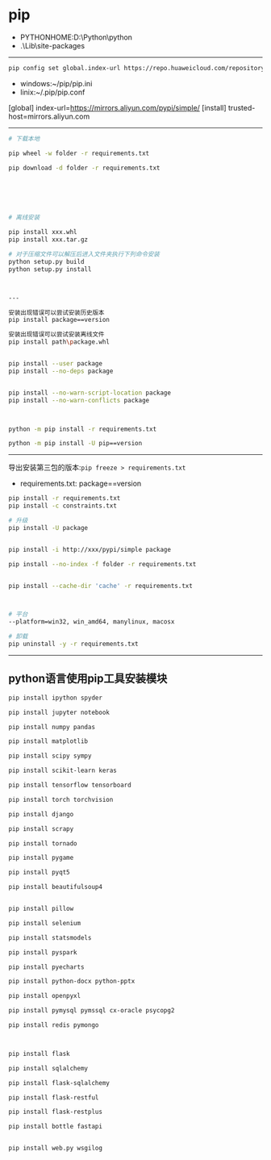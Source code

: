 # pip

- PYTHONHOME:D:\Python\python
- .\Lib\site-packages

---

```sh
pip config set global.index-url https://repo.huaweicloud.com/repository/pypi/simple 

```

- windows:~/pip/pip.ini
- linix:~/.pip/pip.conf

[global]
index-url=https://mirrors.aliyun.com/pypi/simple/
[install]
trusted-host=mirrors.aliyun.com



---

```sh
# 下载本地

pip wheel -w folder -r requirements.txt

pip download -d folder -r requirements.txt






# 离线安装

pip install xxx.whl
pip install xxx.tar.gz

# 对于压缩文件可以解压后进入文件夹执行下列命令安装
python setup.py build
python setup.py install



---

安装出现错误可以尝试安装历史版本
pip install package==version

安装出现错误可以尝试安装离线文件
pip install path\package.whl


pip install --user package
pip install --no-deps package


pip install --no-warn-script-location package
pip install --no-warn-conflicts package



python -m pip install -r requirements.txt

python -m pip install -U pip==version

```

---

导出安装第三包的版本:`pip freeze > requirements.txt`

- requirements.txt:
package==version

```sh
pip install -r requirements.txt
pip install -c constraints.txt

# 升级
pip install -U package


pip install -i http://xxx/pypi/simple package

pip install --no-index -f folder -r requirements.txt


pip install --cache-dir 'cache' -r requirements.txt



# 平台
--platform=win32, win_amd64, manylinux, macosx

# 卸载
pip uninstall -y -r requirements.txt
```


---

## python语言使用pip工具安装模块


```sh
pip install ipython spyder

pip install jupyter notebook

pip install numpy pandas

pip install matplotlib

pip install scipy sympy

pip install scikit-learn keras

pip install tensorflow tensorboard

pip install torch torchvision

pip install django

pip install scrapy

pip install tornado

pip install pygame

pip install pyqt5

pip install beautifulsoup4


pip install pillow

pip install selenium

pip install statsmodels

pip install pyspark

pip install pyecharts

pip install python-docx python-pptx

pip install openpyxl

pip install pymysql pymssql cx-oracle psycopg2

pip install redis pymongo



pip install flask

pip install sqlalchemy

pip install flask-sqlalchemy

pip install flask-restful

pip install flask-restplus

pip install bottle fastapi


pip install web.py wsgilog


```
